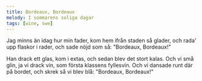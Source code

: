 ```yaml
---
title: Bordeaux, Bordeaux
melody: I sommarens soliga dagar
tags: [wine, swe]
---
```


Jag minns än idag hur min fader,
kom hem ifrån staden så glader,
och rada' upp flaskor i rader,
och sade nöjd som så:
"Bordeaux, Bordeaux!"

Han drack ett glas, kom i extas,
och sedan blev det stort kalas.
Och vi små glin, ja vi drack vin,
som första klassens fyllesvin.
Och vi dansade runt där på bordet,
och skrek så vi blev blå:
"Bordeaux, Bordeaux!"

